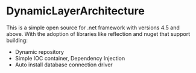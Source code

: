 # DynamicLayerArchitecture
This is a simple open source for .net framework with versions 4.5 and above. With the adoption of libraries like reflection and nuget that support building:
- Dynamic repository
- Simple IOC container, Dependency Injection
- Auto install database connection driver
